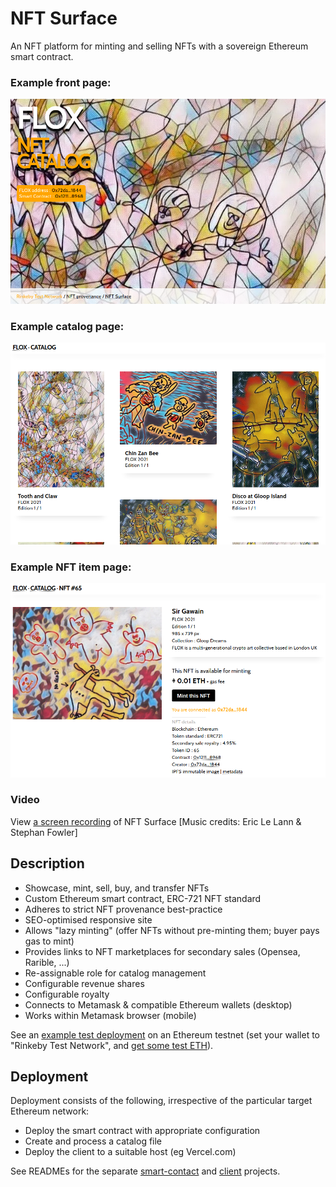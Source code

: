 # NFT Surface

An NFT platform for minting and selling NFTs with a sovereign Ethereum smart contract. 

### Example front page:

![NFT display/minting page](/docs/front.png?raw=true "NFT display/minting page")

### Example catalog page:

![NFT gallery page](/docs/catalog.png?raw=true "NFT gallery page")

### Example NFT item page:

![NFT display/minting page](/docs/nft.png?raw=true "NFT display/minting page")

### Video

View [a screen recording](https://photos.google.com/share/AF1QipOCXujeQ6RovqSewodsY6nSk4Sa46eViRzjjlekzoxDEMJ9-VZbCPjeBj7UFQnIvw/photo/AF1QipMyCD13dLabWzr23UmUROluZzrTa6Z16r3UB8si?key=YnJpTFJ4bThOVzVVOFd6aHplN1VHOXBlTVRfenhB) of NFT Surface [Music credits: Eric Le Lann & Stephan Fowler]

## Description

* Showcase, mint, sell, buy, and transfer NFTs
* Custom Ethereum smart contract, ERC-721 NFT standard
* Adheres to strict NFT provenance best-practice
* SEO-optimised responsive site
* Allows "lazy minting" (offer NFTs without pre-minting them; buyer pays gas to mint)
* Provides links to NFT marketplaces for secondary sales (Opensea, Rarible, ...)
* Re-assignable role for catalog management
* Configurable revenue shares
* Configurable royalty
* Connects to Metamask & compatible Ethereum wallets (desktop)
* Works within Metamask browser (mobile)

See an [example test deployment](https://nft-surface.vercel.app/) on an Ethereum testnet (set your wallet to "Rinkeby Test Network", and [get some test ETH](https://www.google.com/search?q=rinkeby+faucet)).

## Deployment

Deployment consists of the following, irrespective of the particular target Ethereum network:

* Deploy the smart contract with appropriate configuration
* Create and process a catalog file
* Deploy the client to a suitable host (eg Vercel.com)

See READMEs for the separate [smart-contact](/smart-contract/) and [client](/client/) projects.
